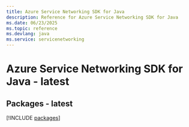 ```yaml
---
title: Azure Service Networking SDK for Java
description: Reference for Azure Service Networking SDK for Java
ms.date: 06/23/2025
ms.topic: reference
ms.devlang: java
ms.service: servicenetworking
---
```

# Azure Service Networking SDK for Java - latest
## Packages - latest
[!INCLUDE [packages](service-networking-index.md)]